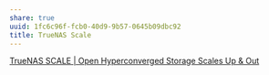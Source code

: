 ```yaml
---
share: true
uuid: 1fc6c96f-fcb0-40d9-9b57-0645b09dbc92
title: TrueNAS Scale
---
```

[TrueNAS SCALE | Open Hyperconverged Storage Scales Up & Out](https://www.truenas.com/truenas-scale/)